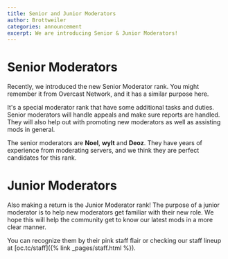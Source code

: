 ```yaml
---
title: Senior and Junior Moderators
author: Brottweiler
categories: announcement
excerpt: We are introducing Senior & Junior Moderators!
---
```



# Senior Moderators

Recently, we introduced the new Senior Moderator rank. You might remember it from Overcast Network, and it has a similar purpose here.

It's a special moderator rank that have some additional tasks and duties. Senior moderators will handle appeals and make sure reports are handled. They will also help out with promoting new moderators as well as assisting mods in general.

The senior moderators are **Noel**, **wylt** and **Deoz**. They have years of experience from moderating servers, and we think they are perfect candidates for this rank.

# Junior Moderators

Also making a return is the Junior Moderator rank! The purpose of a junior moderator is to help new moderators get familiar with their new role. We hope this will help the community get to know our latest mods in a more clear manner.

You can recognize them by their pink staff flair or checking our staff lineup at [oc.tc/staff]({% link _pages/staff.html %}).
